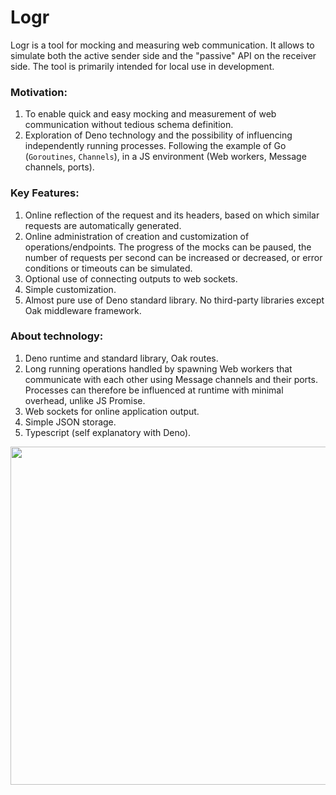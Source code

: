 # Logr 

Logr is a tool for mocking and measuring web communication. It allows to simulate both the active sender side and the "passive" API on the receiver side. The tool is primarily intended for local use in development.



### Motivation:
1. To enable quick and easy mocking and measurement of web communication without tedious schema definition. 
2. Exploration of Deno technology and the possibility of influencing independently running processes. Following the example of Go (`Goroutines`, `Channels`), in a JS environment (Web workers, Message channels, ports).

### Key Features:
1. Online reflection of the request and its headers, based on which similar requests are automatically generated.
2. Online administration of creation and customization of operations/endpoints. 
The progress of the mocks can be paused, the number of requests per second can be increased or decreased, or error conditions or timeouts can be simulated.
3. Optional use of connecting outputs to web sockets.
4. Simple customization.
5. Almost pure use of Deno standard library. No third-party libraries except Oak middleware framework.


###  About technology:
1. Deno runtime and standard library, Oak routes.
2. Long running operations handled by spawning Web workers that communicate with each other using Message channels and their ports. Processes can therefore be influenced at runtime with minimal overhead, unlike JS Promise.
3. Web sockets for online application output.
4. Simple JSON storage.
5. Typescript (self explanatory with Deno).



<img align="left" width="771" height="541" src="https://drive.google.com/uc?export=view&id=1cTlSpRI8v1KyhAP1rXwDRVieWE4nxDfI">


